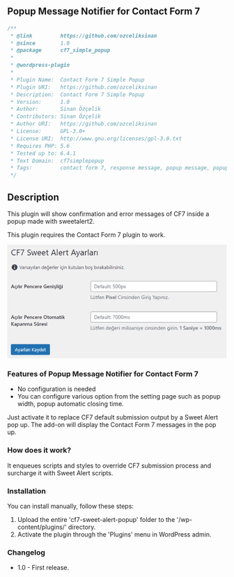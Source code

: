 ## Popup Message Notifier for Contact Form 7

```php
/**
 * @link         https://github.com/ozceliksinan
 * @since        1.0
 * @package      cf7_simple_popup
 * 
 * @wordpress-plugin
 *
 * Plugin Name:  Contact Form 7 Simple Popup
 * Plugin URI:   https://github.com/ozceliksinan
 * Description:  Contact Form 7 Simple Popup
 * Version:      1.0
 * Author:       Sinan Özçelik
 * Contributors: Sinan Özçelik
 * Author URI:   https://github.com/ozceliksinan
 * License:      GPL-3.0+
 * License URI:  http://www.gnu.org/licenses/gpl-3.0.txt
 * Requires PHP: 5.6
 * Tested up to: 6.4.1
 * Text Domain:  cf7simplepopup
 * Tags:         contact form 7, response message, popup message, popup confirmation, popup send, cf7, contact form 7, contact form seven, contact form popup, popup, popup contact form 7
 */
```

## Description

This plugin will show confirmation and error messages of CF7 inside a popup made with sweetalert2.

This plugin requires the Contact Form 7 plugin to work.

<img src="image/settings.png">

### Features of Popup Message Notifier for Contact Form 7

* No configuration is needed
* You can configure various option from the setting page such as popup width, popup automatic closing time.

Just activate it to replace CF7 default submission output by a Sweet Alert pop up. The add-on will display the Contact Form 7 messages in the pop up.

### How does it work?

It enqueues scripts and styles to override CF7 submission process and surcharge it with Sweet Alert scripts.

### Installation

You can install manually, follow these steps:

1. Upload the entire 'cf7-sweet-alert-popup' folder to the '/wp-content/plugins/' directory.
2. Activate the plugin through the 'Plugins' menu in WordPress admin.

### Changelog
* 1.0 - First release.